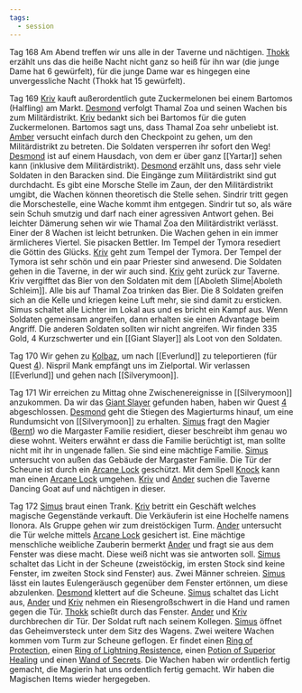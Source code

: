 ```yaml
---
tags:
  - session
---
```


Tag 168
Am Abend treffen wir uns alle in der Taverne und nächtigen. [Thokk](Thokk.md) erzählt uns das die heiße Nacht nicht ganz so heiß für ihn war (die junge Dame hat 6 gewürfelt), für die junge Dame war es hingegen eine unvergessliche Nacht (Thokk hat 15 gewürfelt).

Tag 169
[Kriv](Kriv.md) kauft außerordentlich gute Zuckermelonen bei einem Bartomos (Halfling) am Markt. [Desmond](Desmond.md) verfolgt Thamal Zoa und seinen Wachen bis zum Militärdistrikt. [Kriv](Kriv.md) bedankt sich bei Bartomos für die guten Zuckermelonen. Bartomos sagt uns, dass Thamal Zoa sehr unbeliebt ist.
[Amber](Amber%20Ironfist.md) versucht einfach durch den Checkpoint zu gehen, um den Militärdistrikt zu betreten. Die Soldaten versperren ihr sofort den Weg! [Desmond](Desmond.md) ist auf einem Hausdach, von dem er über ganz [[Yartar]] sehen kann (inklusive dem Militärdistrikt). [Desmond](Desmond.md) erzählt uns, dass sehr viele Soldaten in den Baracken sind.
Die Eingänge zum Militärdistrikt sind gut durchdacht. Es gibt eine Morsche Stelle im Zaun, der den Militärdistrikt umgibt, die Wachen können theoretisch die Stelle sehen. Sindrir tritt gegen die Morschestelle, eine Wache kommt ihm entgegen. Sindrir tut so, als wäre sein Schuh smutzig und darf nach einer agressiven Antwort gehen.
Bei leichter Dämerung sehen wir wie Thamal Zoa den Militärdistrikt verlässt. Einer der 8 Wachen ist leicht betrunken. Die Wachen gehen in ein immer ärmlicheres Viertel. Sie pisacken Bettler.
Im Tempel der Tymora resediert die Göttin des Glücks. [Kriv](Kriv.md) geht zum Tempel der Tymora. Der Tempel der Tymora ist sehr schön und ein paar Priester sind anwesend.
Die Soldaten gehen in die Taverne, in der wir auch sind. [Kriv](Kriv.md) geht zurück zur Taverne. Kriv vergifftet das Bier von den Soldaten mit dem [[Aboleth Slime|Aboleth Schleim]]. Alle bis auf Thamal Zoa trinken das Bier. Die 8 Soldaten greifen sich an die Kelle und kriegen keine Luft mehr, sie sind damit zu ersticken. Simus schaltet alle Lichter im Lokal aus und es bricht ein Kampf aus. Wenn Soldaten gemeinsam angreifen, dann erhalten sie einen Advantage beim Angriff. Die anderen Soldaten sollten wir nicht angreifen. Wir finden 335 Gold, 4 Kurzschwerter und ein  [[Giant Slayer]] als Loot von den Soldaten.

Tag 170
Wir gehen zu [Kolbaz](Minor%20NPCs#Kolbaz), um nach [[Everlund]] zu teleportieren (für Quest [4](Quest%204.md)). Nispril Mank empfängt uns im Zielportal. Wir verlassen [[Everlund]] und gehen nach [[Silverymoon]].

Tag 171
Wir erreichen zu Mittag ohne Zwischenereignisse in [[Silverymoon]] anzukommen. Da wir das [Giant Slayer](Giantslayer.md) gefunden haben, haben wir Quest [4](Quest%204.md) abgeschlossen. [Desmond](Desmond.md) geht die Stiegen des Magierturms hinauf, um eine Rundumsicht von [[Silverymoon]] zu erhalten. [Simus](Simus.md) fragt den Magier ([Bernt](Minor%20NPCs#Bernt)) wo die Margaster Familie residiert, dieser beschreibt ihm genau wo diese wohnt. Weiters erwähnt er dass die Familie berüchtigt ist, man sollte nicht mit ihr in ungenade fallen. Sie sind eine mächtige Familie.
[Simus](Simus.md) untersucht von außen das Gebäude der Margaster Familie. Die Tür der Scheune ist durch ein [Arcane Lock](https://www.dndbeyond.com/spells/2003-arcane-lock) geschützt. Mit dem Spell [Knock](https://www.dndbeyond.com/spells/2162-knock) kann man einen [Arcane Lock](https://www.dndbeyond.com/spells/2003-arcane-lock) umgehen.
[Kriv](Kriv.md) und [Ander](Ander%20Thorngage.md) suchen die Taverne Dancing Goat auf und nächtigen in dieser.

Tag 172
[Simus](Simus.md) braut einen Trank. [Kriv](Kriv.md) betritt ein Geschäft welches magische Gegenstände verkauft. Die Verkäuferin ist eine Hochelfe namens Ilonora.
Als Gruppe gehen wir zum dreistöckigen Turm. [Ander](Ander%20Thorngage.md) untersucht die Tür welche mittels [Arcane Lock](https://www.dndbeyond.com/spells/2003-arcane-lock) gesichert ist. Eine mächtige menschliche weibliche Zauberin bermerkt [Ander](Ander%20Thorngage.md) und fragt sie aus dem Fenster was diese macht. Diese weiß nicht was sie antworten soll.
[Simus](Simus.md) schaltet das Licht in der Scheune (zweistöckig, im ersten Stock sind keine Fenster, im zweiten Stock sind Fenster) aus. Zwei Männer schreien.
[Simus](Simus.md) lässt ein lautes Eulengeräusch gegenüber dem Fenster ertönnen, um diese abzulenken. [Desmond](Desmond.md) klettert auf die Scheune. [Simus](Simus.md) schaltet das Licht aus, [Ander](Ander%20Thorngage.md) und [Kriv](Kriv.md) nehmen ein Riesengroßschwert in die Hand und ramen gegen die Tür. [Thokk](Thokk.md) schießt durch das Fenster.  [Ander](Ander%20Thorngage.md) und [Kriv](Kriv.md) durchbrechen dir Tür. Der Soldat ruft nach seinem Kollegen. [Simus](Simus.md) öffnet das Geheimversteck unter dem Sitz des Wagens. Zwei weitere Wachen kommen vom Turm zur Scheune geflogen. Er findet einen [Ring of Protection](https://www.dndbeyond.com/magic-items/4726-ring-of-protection), einen [Ring of Lightning Resistence](https://www.dndbeyond.com/magic-items/5151-ring-of-lightning-resistance), einen [Potion of Superior Healing](https://www.dndbeyond.com/magic-items/5134-potion-of-healing-superior) und einen [Wand of Secrets](https://www.dndbeyond.com/magic-items/4797-wand-of-secrets). Die Wachen haben wir ordentlich fertig gemacht, die Magierin hat uns ordentlich fertig gemacht. Wir haben die Magischen Items wieder hergegeben.